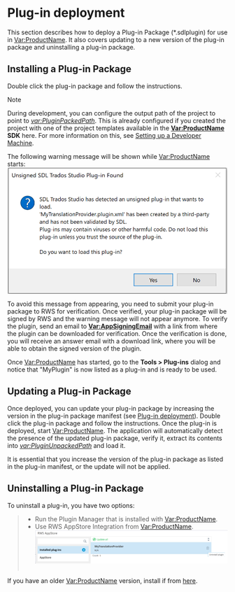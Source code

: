 Plug-in deployment
====

This section describes how to deploy a Plug-in Package (*.sdlplugin) for use in <Var:ProductName>. It also covers updating to a new version of the plug-in package and uninstalling a plug-in package.


Installing a Plug-in Package
------
Double click the plug-in package and follow the instructions.

> [!NOTE]
>
> During development, you can configure the output path of the project to point to *<var:PluginPackedPath>*. This is already configured if you created the project with one of the project templates available in the **<Var:ProductName> SDK** here. For more information on this, see [Setting up a Developer Machine](setting_up_a_developer_machine.md).

The following warning message will be shown while <Var:ProductName> starts:
<img style="display:block; " src="images/UnsignedWarning.png" />


To avoid this message from appearing, you need to submit your plug-in package to RWS for verification. Once verified, your plug-in package will be signed by RWS and the warning message will not appear anymore. To verify the plugin, send an email to **<Var:AppSigningEmail>** with a link from where the plugin can be downloaded for verification. Once the verification is done, you will receive an answer email with a download link, where you will be able to obtain the signed version of the plugin.

Once <Var:ProductName> has started, go to the **Tools > Plug-ins** dialog and notice that "MyPlugin" is now listed as a plug-in and is ready to be used.

Updating a Plug-in Package
----
Once deployed, you can update your plug-in package by increasing the version in the plug-in package manifest (see [Plug-in deployment](plugin_deployment.md)). Double click the plug-in package and follow the instructions. Once the plug-in is deployed, start <Var:ProductName>. The application will automatically detect the presence of the updated plug-in package, verify it, extract its contents into <em> <var:PluginUnpackedPath> </em> and load it.

It is essential that you increase the version of the plug-in package as listed in the plug-in manifest, or the update will not be applied.

Uninstalling a Plug-in Package
-----
To uninstall a plug-in, you have two options:
> - Run the Plugin Manager that is installed with <Var:ProductName>. 
> - Use RWS AppStore Integration from <Var:ProductName>.
<img style="display:block; " src="images/uninstall.png" /> </br>

If you have an older <Var:ProductName> version, install if from [here](https://appstore.sdl.com/language/app/sdl-plugin-installer/462/).